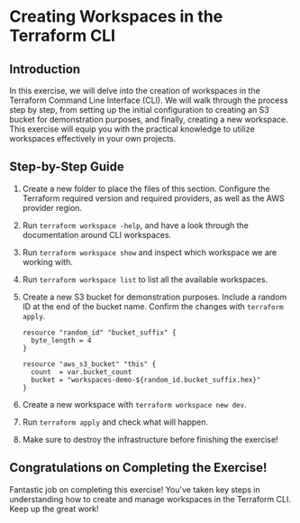# Creating Workspaces in the Terraform CLI

## Introduction

In this exercise, we will delve into the creation of workspaces in the Terraform Command Line Interface (CLI). We will walk through the process step by step, from setting up the initial configuration to creating an S3 bucket for demonstration purposes, and finally, creating a new workspace. This exercise will equip you with the practical knowledge to utilize workspaces effectively in your own projects.

## Step-by-Step Guide

1. Create a new folder to place the files of this section. Configure the Terraform required version and required providers, as well as the AWS provider region.
2. Run `terraform workspace -help`, and have a look through the documentation around CLI workspaces.
3. Run `terraform workspace show` and inspect which workspace we are working with.
4. Run `terraform workspace list` to list all the available workspaces.
5. Create a new S3 bucket for demonstration purposes. Include a random ID at the end of the bucket name. Confirm the changes with `terraform apply`.

    ```
    resource "random_id" "bucket_suffix" {
      byte_length = 4
    }

    resource "aws_s3_bucket" "this" {
      count  = var.bucket_count
      bucket = "workspaces-demo-${random_id.bucket_suffix.hex}"
    }
    ```

6. Create a new workspace with `terraform workspace new dev`.
7. Run `terraform apply` and check what will happen.
8. Make sure to destroy the infrastructure before finishing the exercise!

## Congratulations on Completing the Exercise!

Fantastic job on completing this exercise! You've taken key steps in understanding how to create and manage workspaces in the Terraform CLI. Keep up the great work!
